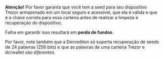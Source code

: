 **Atenção!** Por favor garanta que você tem a seed para seu dispositivo Trezor 
armazenado em um local seguro e acessível, que ela é válida e que é a chave
correta para essa carteira antes de realizar a limpeza e recuperação do dispositivo.

Falha em garantir isso resultará em **perda de fundos**.

Por favor, note também que a Decrediton só suporta recuperação de seeds de 24 palavras 
(256 bits) e que as palavras de uma carteira Trezor e dcrwallet são *diferentes*.
